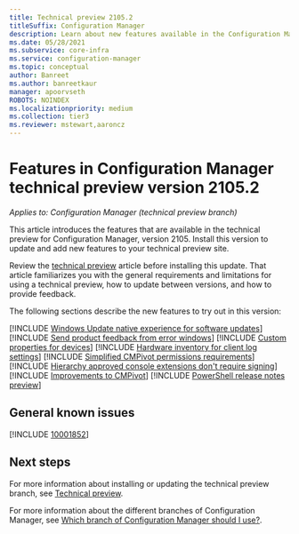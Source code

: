 ```yaml
---
title: Technical preview 2105.2
titleSuffix: Configuration Manager
description: Learn about new features available in the Configuration Manager technical preview branch version 2105.2.
ms.date: 05/28/2021
ms.subservice: core-infra
ms.service: configuration-manager
ms.topic: conceptual
author: Banreet
ms.author: banreetkaur
manager: apoorvseth
ROBOTS: NOINDEX
ms.localizationpriority: medium
ms.collection: tier3
ms.reviewer: mstewart,aaroncz 
---
```


# Features in Configuration Manager technical preview version 2105.2

*Applies to: Configuration Manager (technical preview branch)*

This article introduces the features that are available in the technical preview for Configuration Manager, version 2105. Install this version to update and add new features to your technical preview site.<!-- baseline only statement:  When you install a new technical preview site, this release is also available as a baseline version.-->

Review the [technical preview](../technical-preview.md) article before installing this update. That article familiarizes you with the general requirements and limitations for using a technical preview, how to update between versions, and how to provide feedback.

The following sections describe the new features to try out in this version:

<!-- [!INCLUDE [Example feature name](includes/2105/1234567.md)] -->

[!INCLUDE [Windows Update native experience for software updates](includes/2105-2/4316341.md)]
[!INCLUDE [Send product feedback from error windows](includes/2105-2/4262917.md)]
[!INCLUDE [Custom properties for devices](includes/2105-2/8939867.md)]
[!INCLUDE [Hardware inventory for client log settings](includes/2105-2/5602449.md)]
[!INCLUDE [Simplified CMPivot permissions requirements](includes/2105-2/7898885.md)]
[!INCLUDE [Hierarchy approved console extensions don't require signing](includes/2105-2/9761129.md)]
[!INCLUDE [Improvements to CMPivot](includes/2105-2/9966861.md)]
[!INCLUDE [PowerShell release notes preview](includes/2105-2/9881875.md)]

## General known issues

[!INCLUDE [10001852](includes/2105-2/known-issue-10001852.md)]

## Next steps

For more information about installing or updating the technical preview branch, see [Technical preview](../technical-preview.md).

For more information about the different branches of Configuration Manager, see [Which branch of Configuration Manager should I use?](../../understand/which-branch-should-i-use.md).
